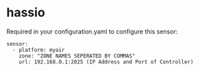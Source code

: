 # hassio
Required in your configuration.yaml to configure this sensor:

```
sensor:
  - platform: myair
    zone: "ZONE NAMES SEPERATED BY COMMAS"
    url: 192.168.0.1:2025 (IP Address and Port of Controller)
